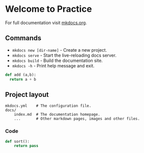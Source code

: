 # Welcome to Practice

For full documentation visit [mkdocs.org](https://www.mkdocs.org).

## Commands

* `mkdocs new [dir-name]` - Create a new project.
* `mkdocs serve` - Start the live-reloading docs server.
* `mkdocs build` - Build the documentation site.
* `mkdocs -h` - Print help message and exit.


``` py title="init.py"
def add (a,b):
  return a + b
```


## Project layout

    mkdocs.yml    # The configuration file.
    docs/
        index.md  # The documentation homepage.
        ...       # Other markdown pages, images and other files.

### Code 

``` py linenums="2"
def sort():
    return pass
```